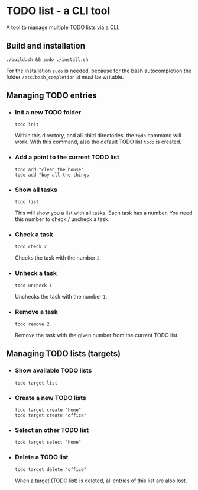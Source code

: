 # TODO list - a CLI tool

A tool to manage multiple TODO lists via a CLI.


## Build and installation
```
./build.sh && sudo ./install.sh
```
For the installation `sudo` is needed, because for the bash autocompletion the 
 folder `/etc/bash_completion.d` must be writable.


## Managing TODO entries

* ### Init a new TODO folder
    ```
    todo init
    ```
    Within this directory, and all child directories, the `todo`
     command will work. With this command, also the default TODO
     list `todo` is created.

* ### Add a point to the current TODO list
    ```
    todo add "clean the house"
    todo add "buy all the things
    ```

* ### Show all tasks
    ```
    todo list
    ```
    This will show you a list with all tasks. Each task has a number.
     You need this number to check / uncheck a task.

* ### Check a task
    ```
    todo check 2
    ```
    Checks the task with the number `2`.
    
* ### Unheck a task
    ```
    todo uncheck 1
    ```
    Unchecks the task with the number `1`.
    
* ### Remove a task
    ```
    todo remove 2
    ```
    Remove the task with the given number from the current TODO list.


## Managing TODO lists (targets)

* ### Show available TODO lists
    ```
    todo target list
    ```

* ### Create a new TODO lists
    ```
    todo target create "home"
    todo target create "office"
    ```

* ### Select an other TODO list
    ```
    todo target select "home"
    ```

* ### Delete a TODO list
    ```
    todo target delete "office"
    ```
    When a target (TODO list) is deleted, all entries of this list are also lost.
